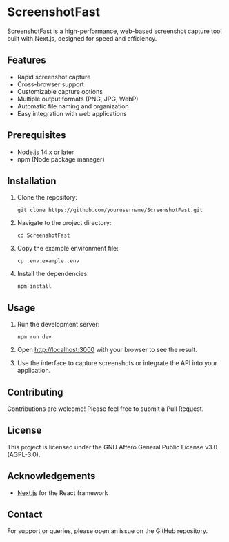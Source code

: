 # ScreenshotFast

ScreenshotFast is a high-performance, web-based screenshot capture tool built with Next.js, designed for speed and efficiency.

## Features

- Rapid screenshot capture
- Cross-browser support
- Customizable capture options
- Multiple output formats (PNG, JPG, WebP)
- Automatic file naming and organization
- Easy integration with web applications

## Prerequisites

- Node.js 14.x or later
- npm (Node package manager)

## Installation

1. Clone the repository:
   ```
   git clone https://github.com/yourusername/ScreenshotFast.git
   ```

2. Navigate to the project directory:
   ```
   cd ScreenshotFast
   ```

3. Copy the example environment file:
   ```
   cp .env.example .env
   ```

4. Install the dependencies:
   ```
   npm install
   ```

## Usage

1. Run the development server:
   ```
   npm run dev
   ```

2. Open [http://localhost:3000](http://localhost:3000) with your browser to see the result.

3. Use the interface to capture screenshots or integrate the API into your application.

## Contributing

Contributions are welcome! Please feel free to submit a Pull Request.

## License

This project is licensed under the GNU Affero General Public License v3.0 (AGPL-3.0).

## Acknowledgements

- [Next.js](https://nextjs.org/) for the React framework

## Contact

For support or queries, please open an issue on the GitHub repository.
